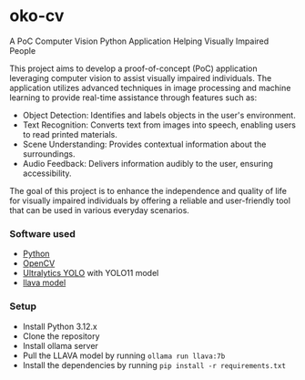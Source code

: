 # oko-cv
A PoC Computer Vision Python Application Helping Visually Impaired People

This project aims to develop a proof-of-concept (PoC) application leveraging computer vision to assist visually impaired individuals. 
The application utilizes advanced techniques in image processing and machine learning to provide real-time assistance through features such as:

- Object Detection: Identifies and labels objects in the user's environment.
- Text Recognition: Converts text from images into speech, enabling users to read printed materials.
- Scene Understanding: Provides contextual information about the surroundings.
- Audio Feedback: Delivers information audibly to the user, ensuring accessibility.


The goal of this project is to enhance the independence and quality of life for visually impaired individuals by offering a reliable and user-friendly tool that can be used in various everyday scenarios.

### Software used
- [Python](https://www.python.org)
- [OpenCV](https://opencv.org)
- [Ultralytics YOLO](https://github.com/ultralytics/ultralytics) with YOLO11 model
- [llava model](https://ollama.com/library/llava)

### Setup
- Install Python 3.12.x
- Clone the repository
- Install ollama server
- Pull the LLAVA model by running `ollama run llava:7b`
- Install the dependencies by running `pip install -r requirements.txt`
